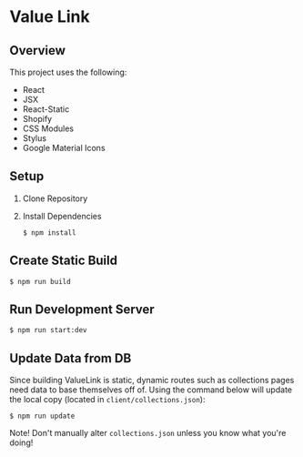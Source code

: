 # Value Link

## Overview

This project uses the following:

  - React
  - JSX
  - React-Static
  - Shopify
  - CSS Modules
  - Stylus
  - Google Material Icons



## Setup

1. Clone Repository
  
2.  Install Dependencies
    
    ```
    $ npm install
    ```

## Create Static Build
  
```
$ npm run build
```

## Run Development Server

```
$ npm run start:dev
```

## Update Data from DB

Since building ValueLink is static, dynamic routes such as collections pages need data to base themselves off of. Using the command below will update the local copy (located in `client/collections.json`):

```
$ npm run update
```

Note! Don't manually alter `collections.json` unless you know what you're doing!


